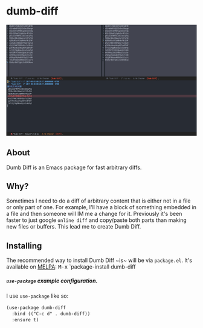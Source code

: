 # dumb-diff

![Dumb Diff Screenshot](media/screenshot.png?raw=true)

## About

Dumb Diff is an Emacs package for fast arbitrary diffs.

## Why?

Sometimes I need to do a diff of arbitrary content that is either not in a file or only part of one. For example, I'll have a block of something embedded in a file and then someone will IM me a change for it. Previously it's been faster to just google `online diff` and copy/paste both parts than making new files or buffers. This lead me to create Dumb Diff.

## Installing

The recommended way to install Dumb Diff ~is~ will be via `package.el`. It's available on [MELPA](http://melpa.org/#/dumb-diff): <kbd>M-x</kbd> `package-install dumb-diff

##### `use-package` example configuration.

I use `use-package` like so:

    (use-package dumb-diff
      :bind (("C-c d" . dumb-diff))
      :ensure t)
